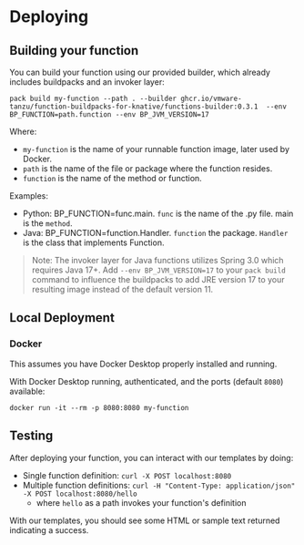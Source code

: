 # Deploying

## Building your function

You can build your function using our provided builder, which already includes buildpacks and an invoker layer:
```
pack build my-function --path . --builder ghcr.io/vmware-tanzu/function-buildpacks-for-knative/functions-builder:0.3.1  --env BP_FUNCTION=path.function --env BP_JVM_VERSION=17
```
Where:  
  * `my-function` is the name of your runnable function image, later used by Docker.
  * `path` is the name of the file or package where the function resides. 
  * `function` is the name of the method or function. 

Examples: 
  * Python: BP_FUNCTION=func.main. `func` is the name of the .py file. main is the `method`.
  * Java: BP_FUNCTION=function.Handler. `function` the package. `Handler` is the class that implements Function.

> Note: The invoker layer for Java functions utilizes Spring 3.0 which requires Java 17+. Add `--env BP_JVM_VERSION=17` to your `pack build` command to influence the buildpacks to add JRE version 17 to your resulting image instead of the default version 11. 

## Local Deployment

### Docker

This assumes you have Docker Desktop properly installed and running.

With Docker Desktop running, authenticated, and the ports (default `8080`) available:

```
docker run -it --rm -p 8080:8080 my-function
```

## Testing
After deploying your function, you can interact with our templates by doing:
- Single function definition: `curl -X POST localhost:8080`
- Multiple function definitions: `curl -H "Content-Type: application/json" -X POST localhost:8080/hello`
  - where `hello` as a path invokes your function's definition

With our templates, you should see some HTML or sample text returned indicating a success.
